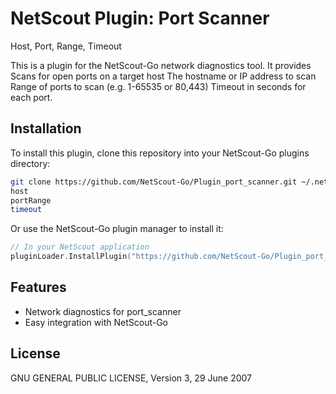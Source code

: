 # NetScout Plugin: Port Scanner

Host, Port, Range, Timeout

This is a plugin for the NetScout-Go network diagnostics tool. It provides Scans for open ports on a target host
The hostname or IP address to scan
Range of ports to scan (e.g. 1-65535 or 80,443)
Timeout in seconds for each port.

## Installation

To install this plugin, clone this repository into your NetScout-Go plugins directory:

```bash
git clone https://github.com/NetScout-Go/Plugin_port_scanner.git ~/.netscout/plugins/port_scanner
host
portRange
timeout
```

Or use the NetScout-Go plugin manager to install it:

```go
// In your NetScout application
pluginLoader.InstallPlugin("https://github.com/NetScout-Go/Plugin_port_scanner")
```

## Features

- Network diagnostics for port_scanner
- Easy integration with NetScout-Go

## License

GNU GENERAL PUBLIC LICENSE, Version 3, 29 June 2007
